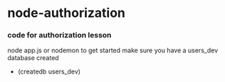 node-authorization
==================

### code for authorization lesson

node app.js or nodemon to get started
make sure you have a users_dev database created
- (createdb users_dev)
